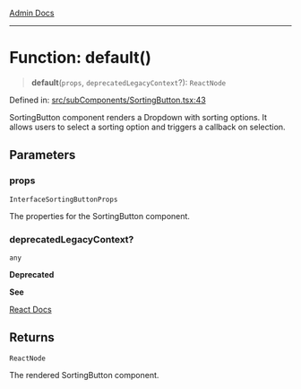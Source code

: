 [Admin Docs](/)

***

# Function: default()

> **default**(`props`, `deprecatedLegacyContext`?): `ReactNode`

Defined in: [src/subComponents/SortingButton.tsx:43](https://github.com/gautam-divyanshu/talawa-admin/blob/d5fea688542032271211cd43ee86c7db0866bcc0/src/subComponents/SortingButton.tsx#L43)

SortingButton component renders a Dropdown with sorting options.
It allows users to select a sorting option and triggers a callback on selection.

## Parameters

### props

`InterfaceSortingButtonProps`

The properties for the SortingButton component.

### deprecatedLegacyContext?

`any`

**Deprecated**

**See**

[React Docs](https://legacy.reactjs.org/docs/legacy-context.html#referencing-context-in-lifecycle-methods)

## Returns

`ReactNode`

The rendered SortingButton component.
